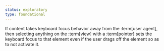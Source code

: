 ```yaml
---
status: exploratory
type: foundational
---
```


If content takes keyboard focus behavior away from the :term[user agent], then selecting anything on the :term[view] with a :term[pointer] sets the keyboard focus to that element even if the user drags off the element so as to not activate it.

